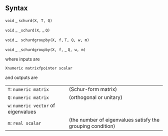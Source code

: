 ## Syntax

`void`<span class="nowrap"> _ `schurd(X, T, Q)`

`void`<span class="nowrap"> _ `_schurd(X,` <span
class="nowrap"> _ `Q)`

`void`<span class="nowrap"> _ ` schurdgroupby(X, f,`
`T, Q, w, m)`

`void`<span class="nowrap"> _ `_schurdgroupby(X, f,` <span
class="nowrap"> _ `Q, w, m)`

where inputs are

`Xnumeric matrixfpointer scalar`

and outputs are

|                                      |                                                            |
|--------------------------------------|------------------------------------------------------------|
| `T`: `numeric matrix`                | (Schur-form matrix)                                        |
| `Q`: `numeric matrix`                | (orthogonal or unitary)                                    |
| `w`: `numeric vector` of eigenvalues |                                                            |
| `m`: `real scalar`                   | (the number of eigenvalues satisfy the grouping condition) |

